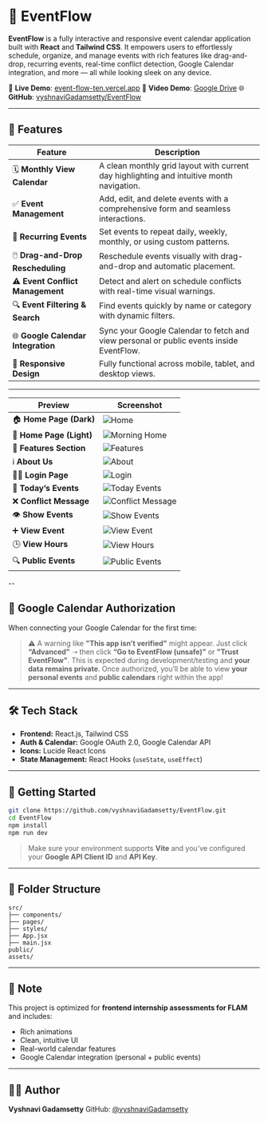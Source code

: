 
# 📅 EventFlow

**EventFlow** is a fully interactive and responsive event calendar application built with **React** and **Tailwind CSS**. It empowers users to effortlessly schedule, organize, and manage events with rich features like drag-and-drop, recurring events, real-time conflict detection, Google Calendar integration, and more — all while looking sleek on any device.

🔗 **Live Demo**: [event-flow-ten.vercel.app](https://event-flow-ten.vercel.app/)
🎥 **Video Demo**: [Google Drive](https://drive.google.com/file/d/1Z9Q1Y3P6O5vwHmiD4nFe8s4Z_r5D6dZ4/view?usp=sharing)
🌐 **GitHub**: [vyshnaviGadamsetty/EventFlow](https://github.com/vyshnaviGadamsetty/EventFlow)

---

## 🌟 Features

| Feature                            | Description                                                                               |
| ---------------------------------- | ----------------------------------------------------------------------------------------- |
| 🗓️ **Monthly View Calendar**      | A clean monthly grid layout with current day highlighting and intuitive month navigation. |
| ✅ **Event Management**             | Add, edit, and delete events with a comprehensive form and seamless interactions.         |
| 🔁 **Recurring Events**            | Set events to repeat daily, weekly, monthly, or using custom patterns.                    |
| 🖱️ **Drag-and-Drop Rescheduling** | Reschedule events visually with drag-and-drop and automatic placement.                    |
| ⚠️ **Event Conflict Management**   | Detect and alert on schedule conflicts with real-time visual warnings.                    |
| 🔍 **Event Filtering & Search**    | Find events quickly by name or category with dynamic filters.                             |
| 🌐 **Google Calendar Integration** | Sync your Google Calendar to fetch and view personal or public events inside EventFlow.   |
| 📱 **Responsive Design**           | Fully functional across mobile, tablet, and desktop views.                                |

---
| Preview                         | Screenshot |
| ------------------------------- | ---------- |
| 🏠 **Home Page (Dark)**         | ![Home](https://github.com/vyshnaviGadamsetty/EventFlow/blob/4ca8a077f11e4365004605dc83486714b7ee19ad/src/assets/home.png) |
| 🌅 **Home Page (Light)**        | ![Morning Home](https://github.com/vyshnaviGadamsetty/EventFlow/blob/359b66c1cf0b35e2f3e5862ed6f60eddb4b2a10b/src/assets/also_lightmode_home.png) |
| 🌟 **Features Section**         | ![Features](https://github.com/vyshnaviGadamsetty/EventFlow/blob/359b66c1cf0b35e2f3e5862ed6f60eddb4b2a10b/src/assets/features.png) |
| ℹ️ **About Us**                 | ![About](https://github.com/vyshnaviGadamsetty/EventFlow/blob/359b66c1cf0b35e2f3e5862ed6f60eddb4b2a10b/src/assets/aboutus.png) |
| 🧑‍💻 **Login Page**            | ![Login](https://github.com/vyshnaviGadamsetty/EventFlow/blob/359b66c1cf0b35e2f3e5862ed6f60eddb4b2a10b/src/assets/login.png) |
| 📆 **Today’s Events**           | ![Today Events](https://github.com/vyshnaviGadamsetty/EventFlow/blob/359b66c1cf0b35e2f3e5862ed6f60eddb4b2a10b/src/assets/todayevents.png) |
| ❌ **Conflict Message**          | ![Conflict Message](https://github.com/vyshnaviGadamsetty/EventFlow/blob/359b66c1cf0b35e2f3e5862ed6f60eddb4b2a10b/src/assets/conflict.png) |
| 👁️ **Show Events**             | ![Show Events](https://github.com/vyshnaviGadamsetty/EventFlow/blob/359b66c1cf0b35e2f3e5862ed6f60eddb4b2a10b/src/assets/all_categories.png) |
| ➕ **View Event**               | ![View Event](https://github.com/vyshnaviGadamsetty/EventFlow/blob/359b66c1cf0b35e2f3e5862ed6f60eddb4b2a10b/src/assets/viewing.png) |
| 🕒 **View Hours**               | ![View Hours](https://github.com/vyshnaviGadamsetty/EventFlow/blob/359b66c1cf0b35e2f3e5862ed6f60eddb4b2a10b/src/assets/adjusting_schedules_inday.png) |
| 🔍 **Public Events**           | ![Public Events](https://github.com/vyshnaviGadamsetty/EventFlow/blob/359b66c1cf0b35e2f3e5862ed6f60eddb4b2a10b/src/assets/public_events.png) |

--

## 🔐 Google Calendar Authorization

When connecting your Google Calendar for the first time:

> ⚠️ A warning like **"This app isn’t verified"** might appear.
> Just click **“Advanced”** ➝ then click **“Go to EventFlow (unsafe)”** or **"Trust EventFlow"**.
> This is expected during development/testing and **your data remains private**.
> Once authorized, you’ll be able to view **your personal events** and **public calendars** right within the app!

---


## 🛠️ Tech Stack

* **Frontend:** React.js, Tailwind CSS
* **Auth & Calendar:** Google OAuth 2.0, Google Calendar API
* **Icons:** Lucide React Icons
* **State Management:** React Hooks (`useState`, `useEffect`)

---

## 🚀 Getting Started

```bash
git clone https://github.com/vyshnaviGadamsetty/EventFlow.git
cd EventFlow
npm install
npm run dev
```

> Make sure your environment supports **Vite** and you’ve configured your **Google API Client ID** and **API Key**.

---

## 📁 Folder Structure

```
src/
├── components/
├── pages/
├── styles/
├── App.jsx
├── main.jsx
public/
assets/
```

---

## 📌 Note

This project is optimized for **frontend internship assessments for FLAM** and includes:

* Rich animations
* Clean, intuitive UI
* Real-world calendar features
* Google Calendar integration (personal + public events)

---

## 👩‍💻 Author

**Vyshnavi Gadamsetty**
GitHub: [@vyshnaviGadamsetty](https://github.com/vyshnaviGadamsetty)
